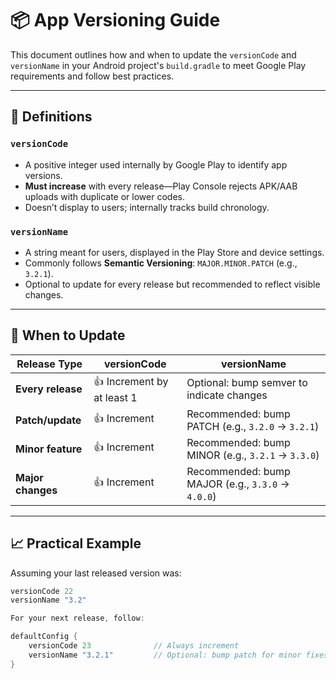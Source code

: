 # 📦 App Versioning Guide

This document outlines how and when to update the `versionCode` and `versionName` in your Android project's `build.gradle` to meet Google Play requirements and follow best practices.

---

## 🔢 Definitions

### `versionCode`
- A positive integer used internally by Google Play to identify app versions.
- **Must increase** with every release—Play Console rejects APK/AAB uploads with duplicate or lower codes.
- Doesn’t display to users; internally tracks build chronology.

### `versionName`
- A string meant for users, displayed in the Play Store and device settings.
- Commonly follows **Semantic Versioning**: `MAJOR.MINOR.PATCH` (e.g., `3.2.1`).
- Optional to update for every release but recommended to reflect visible changes.

---

## 📅 When to Update

| Release Type        | versionCode | versionName          |
|---------------------|-------------|----------------------|
| **Every release**   | 👍 Increment by at least 1 | Optional: bump semver to indicate changes |
| **Patch/update**    | 👍 Increment | Recommended: bump PATCH (e.g., `3.2.0` → `3.2.1`) |
| **Minor feature**   | 👍 Increment | Recommended: bump MINOR (e.g., `3.2.1` → `3.3.0`) |
| **Major changes**   | 👍 Increment | Recommended: bump MAJOR (e.g., `3.3.0` → `4.0.0`) |

---

## 📈 Practical Example

Assuming your last released version was:

```groovy
versionCode 22
versionName "3.2"

For your next release, follow:

defaultConfig {
    versionCode 23              // Always increment
    versionName "3.2.1"         // Optional: bump patch for minor fixes
}
